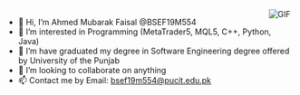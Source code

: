 <img align="right" alt="GIF" src="https://media2.giphy.com/media/qgQUggAC3Pfv687qPC/giphy.gif?cid=790b761173bd9a068d6f4ccb3d73276ea24c7b4c9cb54760&rid=giphy.gif&ct=g" />

- 👋 Hi, I’m Ahmed Mubarak Faisal @BSEF19M554
- 👀 I’m interested in Programming (MetaTrader5, MQL5, C++, Python, Java)
- 🌱 I’m have graduated my degree in Software Engineering degree offered by University of the Punjab
- 💞️ I’m looking to collaborate on anything
- 📫 Contact me by Email: bsef19m554@pucit.edu.pk

<!---
BSEF19M554/BSEF19M554 is a ✨ special ✨ repository because its `README.md` (this file) appears on your GitHub profile.
You can click the Preview link to take a look at your changes.
--->
